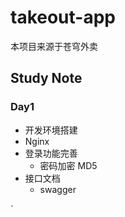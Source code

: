 # takeout-app

本项目来源于苍穹外卖

## Study Note
### Day1
- 开发环境搭建
- Nginx
- 登录功能完善
  - 密码加密 MD5
- 接口文档
  - swagger

`